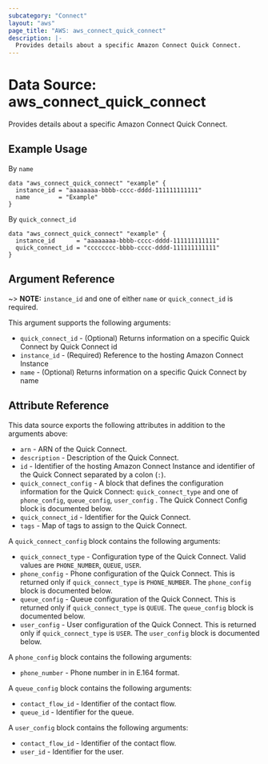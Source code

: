 ```yaml
---
subcategory: "Connect"
layout: "aws"
page_title: "AWS: aws_connect_quick_connect"
description: |-
  Provides details about a specific Amazon Connect Quick Connect.
---
```


# Data Source: aws_connect_quick_connect

Provides details about a specific Amazon Connect Quick Connect.

## Example Usage

By `name`

```hcl
data "aws_connect_quick_connect" "example" {
  instance_id = "aaaaaaaa-bbbb-cccc-dddd-111111111111"
  name        = "Example"
}
```

By `quick_connect_id`

```hcl
data "aws_connect_quick_connect" "example" {
  instance_id      = "aaaaaaaa-bbbb-cccc-dddd-111111111111"
  quick_connect_id = "cccccccc-bbbb-cccc-dddd-111111111111"
}
```

## Argument Reference

~> **NOTE:** `instance_id` and one of either `name` or `quick_connect_id` is required.

This argument supports the following arguments:

* `quick_connect_id` - (Optional) Returns information on a specific Quick Connect by Quick Connect id
* `instance_id` - (Required) Reference to the hosting Amazon Connect Instance
* `name` - (Optional) Returns information on a specific Quick Connect by name

## Attribute Reference

This data source exports the following attributes in addition to the arguments above:

* `arn` - ARN of the Quick Connect.
* `description` - Description of the Quick Connect.
* `id` - Identifier of the hosting Amazon Connect Instance and identifier of the Quick Connect separated by a colon (`:`).
* `quick_connect_config` - A block that defines the configuration information for the Quick Connect: `quick_connect_type` and one of `phone_config`, `queue_config`, `user_config` . The Quick Connect Config block is documented below.
* `quick_connect_id` - Identifier for the Quick Connect.
* `tags` - Map of tags to assign to the Quick Connect.

A `quick_connect_config` block contains the following arguments:

* `quick_connect_type` - Configuration type of the Quick Connect. Valid values are `PHONE_NUMBER`, `QUEUE`, `USER`.
* `phone_config` - Phone configuration of the Quick Connect. This is returned only if `quick_connect_type` is `PHONE_NUMBER`. The `phone_config` block is documented below.
* `queue_config` - Queue configuration of the Quick Connect. This is returned only if `quick_connect_type` is `QUEUE`. The `queue_config` block is documented below.
* `user_config` - User configuration of the Quick Connect. This is returned only if `quick_connect_type` is `USER`. The `user_config` block is documented below.

A `phone_config` block contains the following arguments:

* `phone_number` - Phone number in in E.164 format.

A `queue_config` block contains the following arguments:

* `contact_flow_id` - Identifier of the contact flow.
* `queue_id` - Identifier for the queue.

A `user_config` block contains the following arguments:

* `contact_flow_id` - Identifier of the contact flow.
* `user_id` - Identifier for the user.
